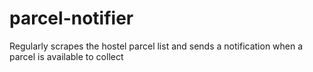 # parcel-notifier
Regularly scrapes the hostel parcel list and sends a notification when a parcel is available to collect
